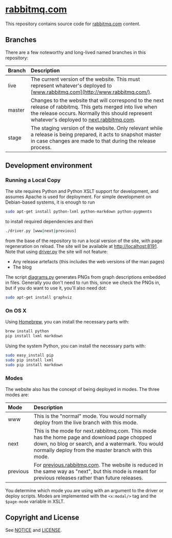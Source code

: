 # [rabbitmq.com](http://www.rabbitmq.com/)

This repository contains source code for [rabbitmq.com](http://www.rabbitmq.com/) content.




## Branches

There are a few noteworthy and long-lived named branches in this
repository:

Branch        | Description
:-------------|:--------------------
live          | The current version of the website. This must represent whatever's deployed to [www.rabbitmq.com](http://www.rabbitmq.com/).
master        | Changes to the website that will correspond to the next release of rabbitmq. This gets merged into live when the release occurs. Normally this should represent whatever's deployed to [next.rabbitmq.com](http://next.rabbitmq.com/).
stage         | The staging version of the website. Only relevant while a release is being prepared, it acts to snapshot master in case changes are made to that during the release process.

## Development environment

### Running a Local Copy

The site requires Python and Python XSLT support for development, and
assumes Apache is used for deployment. For simple development on Debian-based
systems, it is enough to run

```sh
sudo apt-get install python-lxml python-markdown python-pygments
```

to install required dependencies and then

```sh
./driver.py [www|next|previous]
```

from the base of the repository to run a local version of the site, with page
regeneration on reload. The site will be available at
[http://localhost:8191](http://localhost:8191/). Note that using [driver.py](https://github.com/rabbitmq/rabbitmq-website/blob/master/driver.py) the site will not
feature:

 * Any release artefacts (this includes the web versions of the man pages)
 * The blog

The script [diagrams.py](https://github.com/rabbitmq/rabbitmq-website/blob/master/code/diagrams.py) generates PNGs from graph descriptions
embedded in files. Generally you don't need to run this, since we
check the PNGs in, but if you do want to use it, you'll also need dot:

```sh
sudo apt-get install graphviz
```

### On OS X

Using [Homebrew](http://brew.sh/), you can install the necessary parts with:

```sh
brew install python
pip install lxml markdown
```

Using the system Python, you can install the necessary parts with:

```sh
sudo easy_install pip
sudo pip install lxml
sudo pip install markdown
```

### Modes

The website also has the concept of being deployed in modes. The three
modes are:

Mode     | Description
:--------|:------------
www      | This is the "normal" mode. You would normally deploy from the live branch with this mode.
next     | This is the mode for next.rabbitmq.com. This mode has the home page and download page chopped down, no blog or search, and a watermark. You would normally deploy from the master branch with this mode.
previous | For [previous.rabbitmq.com](http://previous.rabbitmq.com/). The website is reduced in the same way as "next", but this mode is meant for previous releases rather than future releases.

You determine which mode you are using with an argument to the driver
or deploy scripts. Modes are implemented with the `<x:modal/>` tag and
the `$page-mode` variable in XSLT.


## Copyright and License

See [NOTICE](NOTICE) and [LICENSE](LICENSE).
